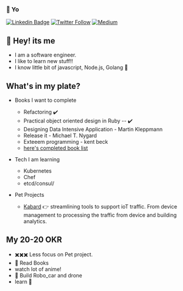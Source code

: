 ### :metal: Yo 

[![Linkedin Badge](https://img.shields.io/badge/-anandpathak-0f4c75?style=for-the-badge&logo=Linkedin&logoColor=white&link=https://www.linkedin.com/in/anand-pathak-991911ab/)](https://www.linkedin.com/in/anand-pathak-991911ab/) 
[![Twitter Follow](https://img.shields.io/twitter/follow/anandpathak69?color=00b7c2&label=Twitter&logo=00bcd4&logoColor=00bcd4&style=for-the-badge)](https://twitter.com/anandpathak69)
[![Medium](https://img.shields.io/badge/-anandpathak69-1b262c?style=for-the-badge&color=1b262c&logo=Medium&logoColor=3b5249&link=https://medium.com/@anandpathak69)](https://medium.com/@anandpathak69) 

## :wave: Hey! its me 

 - I am a software engineer.
 - I like to learn new stuff!!
 - I know little bit of javascript, Node.js, Golang :bow:


## What's in my plate? 

 - Books I want to complete
     - Refactoring  :heavy_check_mark:
     - Practical object oriented design in Ruby -- :heavy_check_mark:
     - Designing Data Intensive Application - Martin Kleppmann 
     - Release it - Michael T. Nygard
     - Exteeem programming - kent beck
     - [here's completed book list](https://www.goodreads.com/user/show/94870847-anand-pathak)
 
 - Tech I am learning
     - Kubernetes
     - Chef
     - etcd/consul/
     
 - Pet Projects 
     - [Kabard](https://github.com/kabard) :point_right: streamlining tools to support ioT traffic. From device management to processing the traffic from device and building analytics.
  
##  My 20-20 OKR
 - :heavy_multiplication_x::heavy_multiplication_x::heavy_multiplication_x: Less focus on Pet project. 
 - :book: Read Books 
 - watch lot of anime!
 - :robot: Build Robo_car and drone  
 - learn :guitar:
